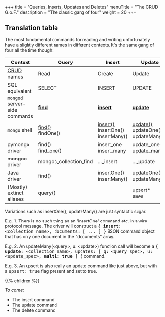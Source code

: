 +++
title = "Queries, Inserts, Updates and Deletes"
menuTitle = "The CRUD G.o.F."
description = "The classic gang of four"
weight = 20
+++

## Translation table

The most fundamental commands for reading and writing unfortunately have a slightly different names in different contexts. It's the same gang of four all the time though:

| Context | Query | Insert | Update | Delete |
|---------|------|--------|--------|--------|
| [CRUD](https://docs.mongodb.com/manual/crud/) names | Read | Create | Update | Delete |
| SQL equivalent | SELECT | INSERT | UPDATE | DELETE |
| `mongod` server-side commands | **[find](https://docs.mongodb.com/manual/reference/command/find/)** | **[insert](https://docs.mongodb.com/manual/reference/command/insert/)** | **[update](https://docs.mongodb.com/manual/reference/command/update/)** | **[delete](https://docs.mongodb.com/manual/reference/command/delete/)** |
| `mongo` shell | [find()](https://docs.mongodb.com/manual/reference/method/db.collection.find/)<br>findOne() | [insert()](https://docs.mongodb.com/manual/reference/method/db.collection.insert/)<br>insertOne()<br>insertMany() | [update()](https://docs.mongodb.com/manual/reference/method/db.collection.update/)<br>updateOne()<br>updateMany() | [remove()](https://docs.mongodb.com/manual/reference/method/db.collection.remove/)<br>deleteOne()<br>deleteMany() |
| pymongo driver | find()<br>find\_one() | insert\_one<br>insert\_many | update\_one()<br>update\_many() | delete\_one()<br>delete\_many() |
| mongoc driver | mongoc\_collection\_find | ...\_insert | ...\_update | ...\_delete |
| Java driver | find() | insertOne()<br>insertMany() | updateOne()<br>updateMany() | deleteOne()<br>deleteMany() | 
| (Mostly) extinct aliases | query() | | upsert\*<br>save | | |

Variations such as insertOne(), updateMany() are just syntactic sugar.

E.g. 1. There is no such thing as an 'insertOne' command etc. in a wire protocol message. The driver will construct a <tt>{ **insert**: &lt;collection\_name&gt;, documents: [ ... ] }</tt> BSON command object that has only one document in the "documents" array.

E.g. 2. An updateMany(&lt;query&gt;, u: &lt;update&gt;) function call will become a <tt>{ **update**: &lt;collection\_name&gt;, updates: [ q: &lt;query\_spec&gt;, u: &lt;update\_spec&gt;, **multi: true** ] }</tt> command.

E.g. 3. An upsert is also really an update command like just above, but with a <tt>upsert: true</tt> flag present and set to true.

{{% children %}}

_To come:_

- The insert command
- The update command
- The delete command
